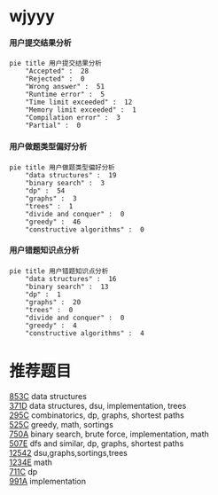 # wjyyy

<!-- tabs:start -->



#### **用户提交结果分析**

```mermaid
pie title 用户提交结果分析
    "Accepted" :  28
    "Rejected" :  0
    "Wrong answer" :  51
    "Runtime error" :  5
    "Time limit exceeded" :  12
    "Memory limit exceeded" :  1
    "Compilation error" :  3
    "Partial" :  0
```

#### **用户做题类型偏好分析**

```mermaid
pie title 用户做题类型偏好分析
    "data structures" :  19
    "binary search" :  3
    "dp" :  54
    "graphs" :  3
    "trees" :  1
    "divide and conquer" :  0
    "greedy" :  46
    "constructive algorithms" :  0
```
#### **用户错题知识点分析**

```mermaid
pie title 用户错题知识点分析
    "data structures" :  16
    "binary search" :  13
    "dp" :  1
    "graphs" :  20
    "trees" :  0
    "divide and conquer" :  0
    "greedy" :  4
    "constructive algorithms" :  4
```



<!-- tabs:end -->
# 推荐题目
[853C](https://codeforces.com/contest/853/problem/C)		data structures		  
[371D](https://codeforces.com/contest/371/problem/D)		data structures,
                        dsu,
                        implementation,
                        trees		  
[295C](https://codeforces.com/contest/295/problem/C)		combinatorics,
                        dp,
                        graphs,
                        shortest paths		  
[525C](https://codeforces.com/contest/525/problem/C)		greedy,
                        math,
                        sortings		  
[750A](https://codeforces.com/contest/750/problem/A)		binary search,
                        brute force,
                        implementation,
                        math		  
[507E](https://codeforces.com/contest/507/problem/E)		dfs and similar,
                        dp,
                        graphs,
                        shortest paths		  
[12542](https://codeforces.com/contest/1254/problem/2)		dsu,graphs,sortings,trees		  
[1234E](https://codeforces.com/contest/1234/problem/E)		math		  
[711C](https://codeforces.com/contest/711/problem/C)		dp		  
[991A](https://codeforces.com/contest/991/problem/A)		implementation		  
